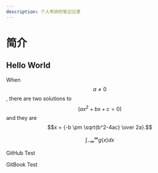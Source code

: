 ```yaml
---
description: 个人考研的笔记记录
---
```


# 简介

## Hello World

When $$a \ne 0$$, there are two solutions to $$(ax^2 + bx + c = 0)$$ and they are $$x = {-b \pm \sqrt{b^2-4ac} \over 2a}.$$

$$
\int_{-\infty}^\infty g(x) dx
$$

GitHub Test

GitBook Test

